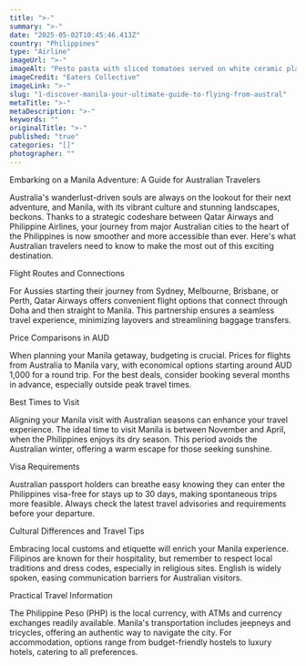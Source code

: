```yaml
---
title: ">-"
summary: ">-"
date: "2025-05-02T10:45:46.413Z"
country: "Philippines"
type: "Airline"
imageUrl: ">-"
imageAlt: "Pesto pasta with sliced tomatoes served on white ceramic plate"
imageCredit: "Eaters Collective"
imageLink: ">-"
slug: "1-discover-manila-your-ultimate-guide-to-flying-from-austral"
metaTitle: ">-"
metaDescription: ">-"
keywords: ""
originalTitle: ">-"
published: "true"
categories: "[]"
photographer: ""
---
```


Embarking on a Manila Adventure: A Guide for Australian Travelers

Australia's wanderlust-driven souls are always on the lookout for their next adventure, and Manila, with its vibrant culture and stunning landscapes, beckons. Thanks to a strategic codeshare between Qatar Airways and Philippine Airlines, your journey from major Australian cities to the heart of the Philippines is now smoother and more accessible than ever. Here's what Australian travelers need to know to make the most out of this exciting destination.

Flight Routes and Connections

For Aussies starting their journey from Sydney, Melbourne, Brisbane, or Perth, Qatar Airways offers convenient flight options that connect through Doha and then straight to Manila. This partnership ensures a seamless travel experience, minimizing layovers and streamlining baggage transfers.

Price Comparisons in AUD

When planning your Manila getaway, budgeting is crucial. Prices for flights from Australia to Manila vary, with economical options starting around AUD 1,000 for a round trip. For the best deals, consider booking several months in advance, especially outside peak travel times.

Best Times to Visit

Aligning your Manila visit with Australian seasons can enhance your travel experience. The ideal time to visit Manila is between November and April, when the Philippines enjoys its dry season. This period avoids the Australian winter, offering a warm escape for those seeking sunshine.

Visa Requirements

Australian passport holders can breathe easy knowing they can enter the Philippines visa-free for stays up to 30 days, making spontaneous trips more feasible. Always check the latest travel advisories and requirements before your departure.

Cultural Differences and Travel Tips

Embracing local customs and etiquette will enrich your Manila experience. Filipinos are known for their hospitality, but remember to respect local traditions and dress codes, especially in religious sites. English is widely spoken, easing communication barriers for Australian visitors.

Practical Travel Information

The Philippine Peso (PHP) is the local currency, with ATMs and currency exchanges readily available. Manila's transportation includes jeepneys and tricycles, offering an authentic way to navigate the city. For accommodation, options range from budget-friendly hostels to luxury hotels, catering to all preferences.
